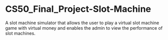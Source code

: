 # CS50_Final_Project-Slot-Machine
A slot machine simulator that allows the user to play a virtual slot machine game with virtual money and enables the admin to view the performance of slot machines.
